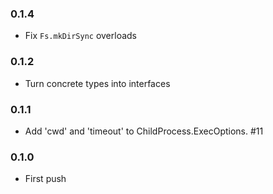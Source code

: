 ### 0.1.4

* Fix `Fs.mkDirSync` overloads

### 0.1.2

* Turn concrete types into interfaces

### 0.1.1

* Add 'cwd' and 'timeout' to ChildProcess.ExecOptions. #11

### 0.1.0

* First push
